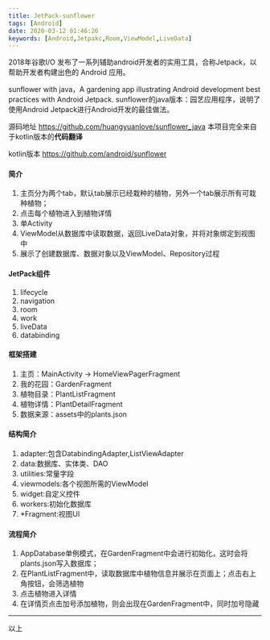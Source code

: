 ```yaml
---
title: JetPack-sunflower
tags: [Android]
date: 2020-03-12 01:46:26
keywords: [Android,Jetpakc,Room,ViewModel,LiveData]
---
```


2018年谷歌I/O 发布了一系列辅助android开发者的实用工具，合称Jetpack，以帮助开发者构建出色的 Android 应用。

sunflower with java，A gardening app illustrating Android development best practices with Android Jetpack.
sunflower的java版本：园艺应用程序，说明了使用Android Jetpack进行Android开发的最佳做法。

源码地址 <https://github.com/huangyuanlove/sunflower_java> 本项目完全来自于kotlin版本的**代码翻译**

kotlin版本 <https://github.com/android/sunflower>

<!--more-->

#### 简介
1. 主页分为两个tab，默认tab展示已经栽种的植物，另外一个tab展示所有可栽种植物；
2. 点击每个植物进入到植物详情
3. 单Activity
4. ViewModel从数据库中读取数据，返回LiveData对象，并将对象绑定到视图中
5. 展示了创建数据库、数据对象以及ViewModel、Repository过程
#### JetPack组件
1. lifecycle
2. navigation
3. room
4. work
5. liveData
6. databinding

#### 框架搭建
1. 主页：MainActivity -> HomeViewPagerFragment
2. 我的花园：GardenFragment
3. 植物目录：PlantListFragment
4. 植物详情：PlantDetailFragment
5. 数据来源：assets中的plants.json

#### 结构简介
1. adapter:包含DatabindingAdapter,ListViewAdapter
2. data:数据库、实体类、DAO
3. utilities:常量字段
4. viewmodels:各个视图所需的ViewModel
5. widget:自定义控件
6. workers:初始化数据库
7. *Fragment:视图UI

#### 流程简介

1. AppDatabase单例模式，在GardenFragment中会进行初始化，这时会将plants.json写入数据库；
2. 在PlantListFragment中，读取数据库中植物信息并展示在页面上；点击右上角按钮，会筛选植物
3. 点击植物进入详情
4. 在详情页点击加号添加植物，则会出现在GardenFragment中，同时加号隐藏

------
以上
